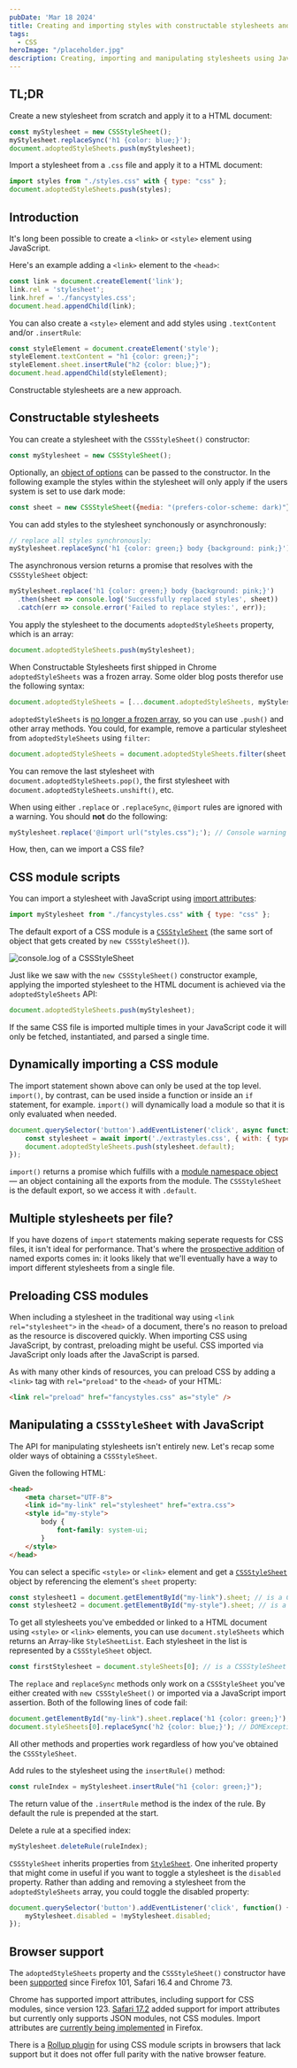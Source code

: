 ```yaml
---
pubDate: 'Mar 18 2024'
title: Creating and importing styles with constructable stylesheets and CSS module scripts
tags:
  - CSS
heroImage: "/placeholder.jpg"
description: Creating, importing and manipulating stylesheets using JavaScript.
---
```


## TL;DR

Create a new stylesheet from scratch and apply it to a HTML document:

```js
const myStylesheet = new CSSStyleSheet();
myStylesheet.replaceSync('h1 {color: blue;}');
document.adoptedStyleSheets.push(myStylesheet);
```

Import a stylesheet from a `.css` file and apply it to a HTML document:

```js
import styles from "./styles.css" with { type: "css" };
document.adoptedStyleSheets.push(styles);
```

## Introduction
It's long been possible to create a `<link>` or `<style>` element using JavaScript.

Here's an example adding a `<link>` element to the `<head>`: 
```js
const link = document.createElement('link');
link.rel = 'stylesheet';
link.href = './fancystyles.css';
document.head.appendChild(link);
```

You can also create a `<style>` element and add styles using `.textContent` and/or `.insertRule`:

```js
const styleElement = document.createElement('style');
styleElement.textContent = "h1 {color: green;}";
styleElement.sheet.insertRule("h2 {color: blue;}");
document.head.appendChild(styleElement);
```

Constructable stylesheets are a new approach. 

## Constructable stylesheets

You can create a stylesheet with the `CSSStyleSheet()` constructor:

```js
const myStylesheet = new CSSStyleSheet();
```

Optionally, an [object of options](https://developer.mozilla.org/en-US/docs/Web/API/CSSStyleSheet/CSSStyleSheet#parameters) can be passed to the constructor. In the following example the styles within the stylesheet will only apply if the users system is set to use dark mode:

```js
const sheet = new CSSStyleSheet({media: "(prefers-color-scheme: dark)"});
```

You can add styles to the stylesheet synchonously or asynchronously:

```js
// replace all styles synchronously:
myStylesheet.replaceSync('h1 {color: green;} body {background: pink;}');
```

The asynchronous version returns a promise that resolves with the `CSSStyleSheet` object:
```js
myStylesheet.replace('h1 {color: green;} body {background: pink;}')
  .then(sheet => console.log('Successfully replaced styles', sheet))
  .catch(err => console.error('Failed to replace styles:', err));
```

You apply the stylesheet to the documents `adoptedStyleSheets` property, which is an array:

```js
document.adoptedStyleSheets.push(myStylesheet);
```

When Constructable Stylesheets first shipped in Chrome `adoptedStyleSheets` was a frozen array. Some older blog posts therefor use the following syntax:

```js
document.adoptedStyleSheets = [...document.adoptedStyleSheets, myStylesheet];
```
`adoptedStyleSheets` is [no longer a frozen array](https://github.com/WICG/construct-stylesheets/issues/45), so you can use `.push()` and other array methods. You could, for example, remove a particular stylesheet from `adoptedStyleSheets` using `filter`:

```js
document.adoptedStyleSheets = document.adoptedStyleSheets.filter(sheet => sheet !== myStylesheet); // removes myStylesheet
```

You can remove the last stylesheet with `document.adoptedStyleSheets.pop()`, the first stylesheet with `document.adoptedStyleSheets.unshift()`, etc.

When using either `.replace` or `.replaceSync`, `@import` rules are ignored with a warning. You should **not** do the following:
```js
myStylesheet.replace('@import url("styles.css");'); // Console warning
```

How, then, can we import a CSS file?

## CSS module scripts
You can import a stylesheet with JavaScript using [import attributes](/import-attributes):

```js
import myStylesheet from "./fancystyles.css" with { type: "css" };
```
The default export of a CSS module is a [`CSSStyleSheet`](https://web.dev/constructable-stylesheets/) (the same sort of object that gets created by `new CSSStyleSheet()`). 

![console.log of a CSSStyleSheet](/cssstylesheet.avif)

Just like we saw with the `new CSSStyleSheet()` constructor example, applying the imported stylesheet to the HTML document is achieved via the `adoptedStyleSheets` API:

```js
document.adoptedStyleSheets.push(myStylesheet);
```

If the same CSS file is imported multiple times in your JavaScript code it will only be fetched, instantiated, and parsed a single time.

## Dynamically importing a CSS module
The import statement shown above can only be used at the top level. `import()`, by contrast, can be used inside a function or inside an `if` statement, for example. `import()` will dynamically load a module so that it is only evaluated when needed.

```js
document.querySelector('button').addEventListener('click', async function() {
    const stylesheet = await import('./extrastyles.css', { with: { type: 'css' } });
    document.adoptedStyleSheets.push(stylesheet.default);
});
```

`import()` returns a promise which fulfills with a [module namespace object](https://developer.mozilla.org/en-US/docs/Web/JavaScript/Reference/Operators/import#module_namespace_object) — an object containing all the exports from the module. The `CSSStyleSheet` is the default export, so we access it with `.default`.

## Multiple stylesheets per file?
If you have dozens of `import` statements making seperate requests for CSS files, it isn't ideal for performance. That's where the [prospective addition](https://github.com/w3c/csswg-drafts/issues/5629) of named exports comes in: it looks likely that we'll eventually have a way to import different stylesheets from a single file. 

## Preloading CSS modules
When including a stylesheet in the traditional way using `<link rel="stylesheet">` in the `<head>` of a document, there's no reason to preload as the resource is discovered quickly. When importing CSS using JavaScript, by contrast, preloading might be useful. CSS imported via JavaScript only loads after the JavaScript is parsed.

As with many other kinds of resources, you can preload CSS by adding a `<link>` tag with `rel="preload"` to the `<head>` of your HTML:

```html
<link rel="preload" href="fancystyles.css" as="style" />
```

## Manipulating a `CSSStyleSheet` with JavaScript
The API for manipulating stylesheets isn't entirely new. Let's recap some older ways of obtaining a `CSSStyleSheet`.

Given the following HTML:
```html
<head>
    <meta charset="UTF-8">
    <link id="my-link" rel="stylesheet" href="extra.css">
    <style id="my-style">
        body {
            font-family: system-ui;
        }
    </style>
</head>
```

You can select a specific `<style>` or `<link>` element and get a [`CSSStyleSheet`](https://developer.mozilla.org/en-US/docs/Web/API/CSSStyleSheet) object by referencing the element's `sheet` property:

```js
const stylesheet1 = document.getElementById("my-link").sheet; // is a CSSStyleSheet
const stylesheet2 = document.getElementById("my-style").sheet; // is a CSSStyleSheet
```

To get all stylesheets you've embedded or linked to a HTML document using `<style>` or `<link>` elements, you can use `document.styleSheets` which returns an Array-like `StyleSheetList`. Each stylesheet in the list is represented by a `CSSStyleSheet` object. 

```js
const firstStylesheet = document.styleSheets[0]; // is a CSSStyleSheet
```

The `replace` and `replaceSync` methods only work on a `CSSStyleSheet` you've either created with `new CSSStyleSheet()` or imported via a JavaScript import assertion. Both of the following lines of code fail:
```js
document.getElementById("my-link").sheet.replace('h1 {color: green;}'); // DOMException: Failed to execute 'replace' on 'CSSStyleSheet': Can't call replace on non-constructed CSSStyleSheets.
document.styleSheets[0].replaceSync('h2 {color: blue;}'); // DOMException: Failed to execute 'replaceSync' on 'CSSStyleSheet': Can't call replaceSync on non-constructed CSSStyleSheets.
```

All other methods and properties work regardless of how you've obtained the `CSSStyleSheet`.

Add rules to the stylesheet using the `insertRule()` method:

```js
const ruleIndex = myStylesheet.insertRule("h1 {color: green;}");
```

The return value of the `.insertRule` method is the index of the rule. By default the rule is prepended at the start. 

Delete a rule at a specified index:

```js
myStylesheet.deleteRule(ruleIndex);
```

`CSSStyleSheet` inherits properties from [`StyleSheet`](https://developer.mozilla.org/en-US/docs/Web/API/StyleSheet). One inherited property that might come in useful if you want to toggle a stylesheet is the `disabled` property. Rather than adding and removing a stylesheet from the `adoptedStyleSheets` array, you could toggle the disabled property:

```js
document.querySelector('button').addEventListener('click', function() {
    myStylesheet.disabled = !myStylesheet.disabled;
});
```

## Browser support
The `adoptedStyleSheets` property and the `CSSStyleSheet()` constructor have been [supported](https://caniuse.com/mdn-api_document_adoptedstylesheets) since Firefox 101, Safari 16.4 and Chrome 73.

Chrome has supported import attributes, including support for CSS modules, since version 123. [Safari 17.2](https://webkit.org/blog/14787/webkit-features-in-safari-17-2/#:~:text=JavaScript-,Import%20attributes,-Safari%2017.2%20adds) added support for import attributes but currently only supports JSON modules, not CSS modules. Import attributes are [currently being implemented](https://bugzilla.mozilla.org/show_bug.cgi?id=1777526#:~:text=Import%20Attributes%20is%20in%20progress%20and%20quite%20close%20to%20completion) in Firefox. 

There is a [Rollup plugin](https://www.npmjs.com/package/rollup-plugin-css-modules) for using CSS module scripts in browsers that lack support but it does not offer full parity with the native browser feature.
